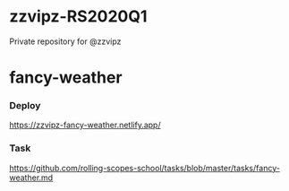 # zzvipz-RS2020Q1

Private repository for @zzvipz

# fancy-weather

### Deploy

https://zzvipz-fancy-weather.netlify.app/

### Task

https://github.com/rolling-scopes-school/tasks/blob/master/tasks/fancy-weather.md
